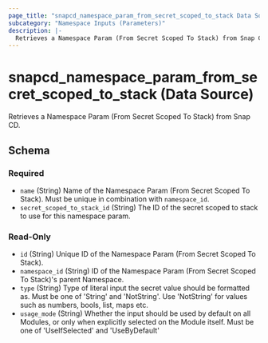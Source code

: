```yaml
---
page_title: "snapcd_namespace_param_from_secret_scoped_to_stack Data Source - snapcd"
subcategory: "Namespace Inputs (Parameters)"
description: |-
  Retrieves a Namespace Param (From Secret Scoped To Stack) from Snap CD.
---
```


# snapcd_namespace_param_from_secret_scoped_to_stack (Data Source)

Retrieves a Namespace Param (From Secret Scoped To Stack) from Snap CD.




<!-- schema generated by tfplugindocs -->
## Schema

### Required

- `name` (String) Name of the Namespace Param (From Secret Scoped To Stack).  Must be unique in combination with `namespace_id`.
- `secret_scoped_to_stack_id` (String) The ID of the secret scoped to stack to use for this namespace param.

### Read-Only

- `id` (String) Unique ID of the Namespace Param (From Secret Scoped To Stack).
- `namespace_id` (String) ID of the Namespace Param (From Secret Scoped To Stack)'s parent Namespace.
- `type` (String) Type of literal input the secret value should be formatted as. Must be one of 'String' and 'NotString'. Use 'NotString' for values such as numbers, bools, list, maps etc.
- `usage_mode` (String) Whether the input should be used by default on all Modules, or only when explicitly selected on the Module itself. Must be one of 'UseIfSelected' and 'UseByDefault'
